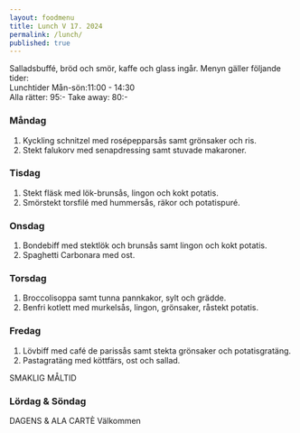 ```yaml
---
layout: foodmenu
title: Lunch V 17. 2024
permalink: /lunch/
published: true
---
```

Salladsbuffé, bröd och smör, kaffe och glass ingår.
Menyn gäller följande tider:  
Lunchtider  Mån-sön:11:00 - 14:30  
Alla rätter: 95:- Take away: 80:-
                                
### Måndag

1. Kyckling schnitzel med rosépepparsås samt grönsaker och ris.
2. Stekt falukorv med senapdressing samt stuvade makaroner.

### Tisdag

1. Stekt fläsk med lök-brunsås, lingon och kokt potatis.
2. Smörstekt torsfilé med hummersås, räkor och potatispuré. 

### Onsdag

1. Bondebiff med stektlök och brunsås samt lingon och kokt potatis.
2. Spaghetti Carbonara med ost.

### Torsdag

1. Broccolisoppa samt tunna pannkakor, sylt och grädde. 
2. Benfri kotlett med murkelsås, lingon, grönsaker, råstekt potatis.

### Fredag  

1. Lövbiff med café de parissås samt stekta grönsaker och potatisgratäng.
2. Pastagratäng med köttfärs, ost och sallad.

SMAKLIG MÅLTID  
### Lördag & Söndag 
DAGENS & ALA CARTÈ
Välkommen
    
       
    

   
    
   
     
